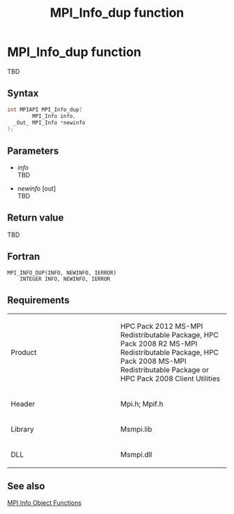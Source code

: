 ﻿---
title: MPI_Info_dup function
TOCTitle: MPI_Info_dup function
ms:assetid: 99d49571-e529-475c-85fb-fca63cc3e19a
ms:mtpsurl: https://msdn.microsoft.com/en-us/library/Dn473411(v=VS.85)
ms:contentKeyID: 59360947
ms.date: 03/28/2018
mtps_version: v=VS.85
f1_keywords:
- MPI_INFO_DUP
- mpif/MPI_Info_dup
- mpi/MPI_INFO_DUP
dev_langs:
- C++
- C
---

# MPI\_Info\_dup function

TBD

## Syntax

``` c++
int MPIAPI MPI_Info_dup(
        MPI_Info info,
  _Out_ MPI_Info *newinfo
);
```

## Parameters

  - *info*  
    TBD

  - *newinfo* \[out\]  
    TBD

## Return value

TBD

## Fortran

    MPI_INFO_DUP(INFO, NEWINFO, IERROR)
        INTEGER INFO, NEWINFO, IERROR

## Requirements

<table>
<colgroup>
<col style="width: 50%" />
<col style="width: 50%" />
</colgroup>
<tbody>
<tr class="odd">
<td><p>Product</p></td>
<td><p>HPC Pack 2012 MS-MPI Redistributable Package, HPC Pack 2008 R2 MS-MPI Redistributable Package, HPC Pack 2008 MS-MPI Redistributable Package or HPC Pack 2008 Client Utilities</p></td>
</tr>
<tr class="even">
<td><p>Header</p></td>
<td>Mpi.h;
Mpif.h</td>
</tr>
<tr class="odd">
<td><p>Library</p></td>
<td>Msmpi.lib</td>
</tr>
<tr class="even">
<td><p>DLL</p></td>
<td>Msmpi.dll</td>
</tr>
</tbody>
</table>


## See also

[MPI Info Object Functions](mpi-info-object-functions.md)

